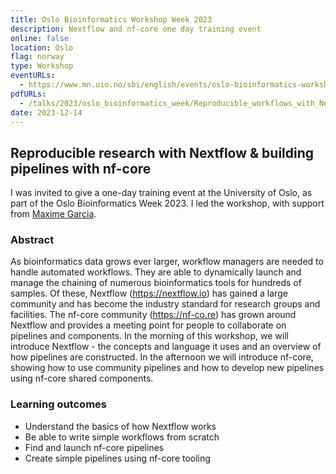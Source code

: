 ```yaml
---
title: Oslo Bioinformatics Workshop Week 2023
description: Nextflow and nf-core one day training event
online: false
location: Oslo
flag: norway
type: Workshop
eventURLs:
  - https://www.mn.uio.no/sbi/english/events/oslo-bioinformatics-workshop-week-2023/index.html#16
pdfURLs:
  - /talks/2023/oslo_bioinformatics_week/Reproducible_workflows_with_Nextflow_and_nf-core.pdf
date: 2023-12-14
---
```


## Reproducible research with Nextflow & building pipelines with nf-core

I was invited to give a one-day training event at the University of Oslo, as part of the Oslo Bioinformatics Week 2023.
I led the workshop, with support from [Maxime Garcia](https://maxulysse.github.io/).

### Abstract

As bioinformatics data grows ever larger, workflow managers are needed to handle automated workflows. They are able to dynamically launch and manage the chaining of numerous bioinformatics tools for hundreds of samples. Of these, Nextflow (https://nextflow.io) has gained a large community and has become the industry standard for research groups and facilities. The nf-core community (https://nf-co.re) has grown around Nextflow and provides a meeting point for people to collaborate on pipelines and components. In the morning of this workshop, we will introduce Nextflow - the concepts and language it uses and an overview of how pipelines are constructed. In the afternoon we will introduce nf-core, showing how to use community pipelines and how to develop new pipelines using nf-core shared components.

### Learning outcomes

- Understand the basics of how Nextflow works
- Be able to write simple workflows from scratch
- Find and launch nf-core pipelines
- Create simple pipelines using nf-core tooling
